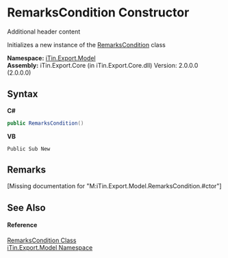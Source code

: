# RemarksCondition Constructor 
Additional header content 

Initializes a new instance of the <a href="T_iTin_Export_Model_RemarksCondition">RemarksCondition</a> class

**Namespace:**&nbsp;<a href="N_iTin_Export_Model">iTin.Export.Model</a><br />**Assembly:**&nbsp;iTin.Export.Core (in iTin.Export.Core.dll) Version: 2.0.0.0 (2.0.0.0)

## Syntax

**C#**<br />
``` C#
public RemarksCondition()
```

**VB**<br />
``` VB
Public Sub New
```


## Remarks
\[Missing <remarks> documentation for "M:iTin.Export.Model.RemarksCondition.#ctor"\]

## See Also


#### Reference
<a href="T_iTin_Export_Model_RemarksCondition">RemarksCondition Class</a><br /><a href="N_iTin_Export_Model">iTin.Export.Model Namespace</a><br />